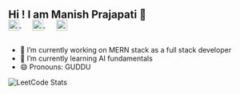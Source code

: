 ## Hi ! I am Manish Prajapati 👋
<p style="margin: -20px 0 30px">
  <a href="https://leetcode.com/mkprajapati1614" target="_blank" style='margin-right:10px'>
    <img align="center" src="https://cdn.jsdelivr.net/npm/simple-icons@3.0.1/icons/leetcode.svg" alt="stackoverflow" height="22px" width="22px" />
  </a>
  &nbsp;&nbsp;
  <a href="https://www.linkedin.com/in/mkprajapati1614/" target="_blank" style='margin-right:10px'>
    <img align="center" src="https://cdn.jsdelivr.net/npm/simple-icons@3.0.1/icons/linkedin.svg" alt="linkedin" height="22px" width="22px" />
  </a>
  &nbsp;&nbsp;
  <a href="mailto:mkprajapati1614@gmail.com" target="_blank">
    <img align="center" src="https://cdn.jsdelivr.net/npm/simple-icons@3.0.1/icons/protonmail.svg" alt="email" height="22px" width="22px" />
  </a>
</p>

- 🔭 I’m currently working on MERN stack as a full stack developer
- 🌱 I’m currently learning AI fundamentals
- 😄 Pronouns: GUDDU

![LeetCode Stats](https://leetcard.jacoblin.cool/mkprajapati1614?theme=light&font=Roboto)


<!--
**manish-1614/manish-1614** is a ✨ _special_ ✨ repository because its `README.md` (this file) appears on your GitHub profile.

Here are some ideas to get you started:

- 🔭 I’m currently working on ...
- 🌱 I’m currently learning ...
- 👯 I’m looking to collaborate on ...
- 🤔 I’m looking for help with ...
- 💬 Ask me about ...
- 📫 How to reach me: ...
- 😄 Pronouns: ...
- ⚡ Fun fact: ...
-->
